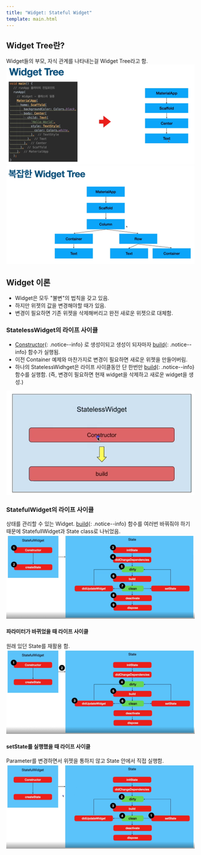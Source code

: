 ```yaml
---
title: "Widget: Stateful Widget"
template: main.html
---
```

## Widget Tree란?
Widget들의 부모, 자식 관계를 나타내는걸 Widget Tree라고 함.<br>
![widgetTree](/docs/assets/img/flutter/widgetTree/widgetTree.png)<br>
![complexWidget](/docs/assets/img/flutter/widgetTree/complexWidgetTree.png)<br>

## Widget 이론
- Widget은 모두 "불변"의 법칙을 갖고 있음.
- 하지만 위젯의 값을 변경해야할 때가 있음.
- 변경이 필요하면 기존 위젯을 삭제해버리고 완전 새로운 위젯으로 대체함.

### StatelessWidget의 라이프 사이클
- [Constructor](https://rookedsysc.github.io/flutter/DartGrammar/#class-기본형){: .notice--info}
로 생성이되고 생성이 되자마자 [build](https://github.com/rookedsysc/Flutter-Study/blob/main/flutterProject/splash_screen/lib/main.dart){: .notice--info} 함수가 실행됨.
- 이전 Container 예제와 마찬가지로 변경이 필요하면 새로운 위젯을 만들어버림.
- 하나의 StatelessWidhget은 라이프 사이클동안 단 한번만 [build](https://github.com/rookedsysc/Flutter-Study/blob/main/flutterProject/splash_screen/lib/main.dart){: .notice--info} 함수를 실행함. (즉, 변경이 필요하면 현재 widget을 삭제하고 새로운 widget을 생성.)

![lifeCycle](/docs/assets/img/flutter/statefullWidget/statelessLifeCycle.png)

### StatefulWidget의 라이프 사이클
상태를 관리할 수 있는 Widget. [build](https://github.com/rookedsysc/Flutter-Study/blob/main/flutterProject/splash_screen/lib/main.dart){: .notice--info} 함수를 여러번 바꿔줘야 하기 때문에 StatefullWidget과 State class로 나뉘었음.<br>
![lifeCycle](/docs/assets/img/flutter/statefullWidget/stateFulLifeCycle.png)
#### 파라미터가 바뀌었을 때 라이프 사이클
원래 있던 State를 재활용 함.<br>
![lifeCycle](/docs/assets/img/flutter/statefullWidget/parameterDidChange.png)
#### setState를 실행했을 때 라이프 사이클
Parameter를 변경하면서 위젯을 통하지 않고 State 안에서 직접 실행함.
![lifeCycle](/docs/assets/img/flutter/statefullWidget/setState.png)

